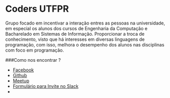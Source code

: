 # Coders UTFPR

Grupo focado em incentivar a interação entres as pessoas na universidade, em especial os alunos dos cursos de Engenharia da Computação e Bacharelado em Sistemas de Informação.
Proporcionar a troca de conhecimento, visto que há interesses em diversas linguagens de programação, com isso, melhora o desempenho dos alunos nas disciplinas com foco em programação.


###Como nos encontrar ?

- [Facebook](https://www.facebook.com/groups/galeracoderutfpr/)
- [Github](https://github.com/codersutfpr/)
- [Meetup](http://www.meetup.com/Coders-UTFPR/)
- [Formulário para Invite no Slack](http://goo.gl/forms/brwENgnJM6)
- 
